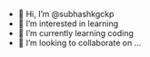 - 👋 Hi, I’m @subhashkgckp
- 👀 I’m interested in learning
- 🌱 I’m currently learning coding
- 💞️ I’m looking to collaborate on ...

<!---
subhashkgckp/subhashkgckp is a ✨ special ✨ repository because its `README.md` (this file) appears on your GitHub profile.
You can click the Preview link to take a look at your changes.
--->
